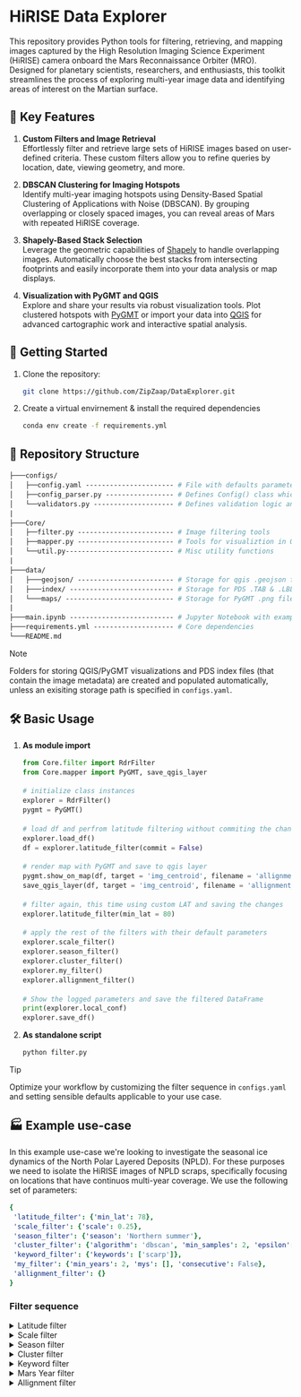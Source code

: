 # HiRISE Data Explorer

This repository provides Python tools for filtering, retrieving, and mapping images captured by the High Resolution Imaging Science Experiment (HiRISE) camera onboard the Mars Reconnaissance Orbiter (MRO). Designed for planetary scientists, researchers, and enthusiasts, this toolkit streamlines the process of exploring multi-year image data and identifying areas of interest on the Martian surface.

## :key: Key Features

1. **Custom Filters and Image Retrieval**  
   Effortlessly filter and retrieve large sets of HiRISE images based on user-defined criteria. These custom filters allow you to refine queries by location, date, viewing geometry, and more.

2. **DBSCAN Clustering for Imaging Hotspots**  
   Identify multi-year imaging hotspots using Density-Based Spatial Clustering of Applications with Noise (DBSCAN). By grouping overlapping or closely spaced images, you can reveal areas of Mars with repeated HiRISE coverage.

3. **Shapely-Based Stack Selection**  
   Leverage the geometric capabilities of [Shapely](https://shapely.readthedocs.io/) to handle overlapping images. Automatically choose the best stacks from intersecting footprints and easily incorporate them into your data analysis or map displays.

4. **Visualization with PyGMT and QGIS**  
   Explore and share your results via robust visualization tools. Plot clustered hotspots with [PyGMT](https://www.pygmt.org/) or import your data into [QGIS](https://qgis.org/) for advanced cartographic work and interactive spatial analysis.

## :rocket: Getting Started

1. Clone the repository:

    ```bash
    git clone https://github.com/ZipZaap/DataExplorer.git
    ```

2. Create a virtual envirnement & install the required dependencies

    ```bash
    conda env create -f requirements.yml
    ```

## :open_file_folder: Repository Structure

```graphql
├───configs/
│   ├──config.yaml ---------------------- # File with defaults parameters
│   ├──config_parser.py ----------------- # Defines Config() class which stores the defaults
│   └──validators.py -------------------- # Defines validation logic and logging behavior
|
├───Core/
│   ├──filter.py ------------------------ # Image filtering tools
│   ├──mapper.py ------------------------ # Tools for visualiztion in QGIS/PyGMT
│   └──util.py--------------------------- # Misc utility functions
|
├───data/
│   ├───geojson/ ------------------------ # Storage for qgis .geojson files
│   ├───index/ -------------------------- # Storage for PDS .TAB & .LBL files
│   └───maps/ --------------------------- # Storage for PyGMT .png files
|
├───main.ipynb -------------------------- # Jupyter Notebook with examples
├───requirements.yml -------------------- # Core dependencies
└───README.md
```

> [!NOTE]
> Folders for storing QGIS/PyGMT visualizations and PDS index files (that contain the image metadata) are created and populated automatically, unless an exisiting storage path is specified in `configs.yaml`.

## :hammer_and_wrench: Basic Usage

1. **As module import**

    ```python
    from Core.filter import RdrFilter
    from Core.mapper import PyGMT, save_qgis_layer

    # initialize class instances
    explorer = RdrFilter()
    pygmt = PyGMT()

    # load df and perfrom latitude filtering without commiting the changes
    explorer.load_df()
    df = explorer.latitude_filter(commit = False)

    # render map with PyGMT and save to qgis layer
    pygmt.show_on_map(df, target = 'img_centroid', filename = 'allignment_flt')
    save_qgis_layer(df, target = 'img_centroid', filename = 'allignment_flt')

    # filter again, this time using custom LAT and saving the changes
    explorer.latitude_filter(min_lat = 80)

    # apply the rest of the filters with their default parameters
    explorer.scale_filter()
    explorer.season_filter()
    explorer.cluster_filter()
    explorer.my_filter()
    explorer.allignment_filter()

    # Show the logged parameters and save the filtered DataFrame
    print(explorer.local_conf)
    explorer.save_df()
    ```

2. **As standalone script**

    ```bash
    python filter.py
    ```

> [!TIP]
> Optimize your workflow by customizing the filter sequence in `configs.yaml` and setting sensible defaults applicable to your use case.

## :factory: Example use-case

In this example use-case we're looking to investigate the seasonal ice dynamics of the North Polar Layered Deposits (NPLD). For these purposes we need to isolate the HiRISE images of NPLD scraps, specifically focusing on locations that have continuos multi-year coverage. We use the following set of parameters:

```yaml
{
 'latitude_filter': {'min_lat': 78},
 'scale_filter': {'scale': 0.25},
 'season_filter': {'season': 'Northern summer'},
 'cluster_filter': {'algorithm': 'dbscan', 'min_samples': 2, 'epsilon': 2000},
 'keyword_filter': {'keywords': ['scarp']},
 'my_filter': {'min_years': 2, 'mys': [], 'consecutive': False},
 'allignment_filter': {}
}
```

### Filter sequence

<details>
<summary> Latitude filter </summary>

<img align="left" width="282" height="282" src="figures/latitude_flt.png">

This is the output from the initial latitude filter. Only the single-channel RED images are considered with `min_lat = 78`.

**Code:**

```python
df = explorer.latitude_filter(commit = False)
pygmt.show_on_map(df, target = 'img_rectangle')
```

**Output:**

```text
LATITUDE FILTER ............. 5904 images
```

</details>

<details>
<summary> Scale filter </summary>

<img align="left" width="282" height="282" src="figures/scale_flt.png">

HiRISE dataset contains images with resolutions of `1`, `0.5` or `0.25` m/pxl. We set `scale = 0.25` to keep only the high-res products.

**Code:**

```python
df = explorer.scale_filter(commit = False)
pygmt.show_on_map(df, target = 'img_rectangle')
```

**Output:**

```text
SCALE FILTER ................ 3699 images
```

</details>

<details>
<summary> Season filter </summary>

<img align="left" width="282" height="282" src="figures/season_flt.png">

Using solar longitude we can define 4 distinct seasons for Southern and Northern hemispheres. Here we set `season = 'Northern Summer'`.

**Code:**

```python
df = explorer.season_filter(commit = False)
pygmt.show_on_map(df, target = 'img_rectangle')
```

**Output:**

```text
SEASON FILTER ................ 2081 images
```

</details>

<details>
<summary> Cluster filter </summary>

<img align="left" width="282" height="282" src="figures/cluster_flt.png">

We perform density clustering of image centroids to identify areas with consistent coverage and discard outliers.

**Code:**

```python
df = explorer.cluster_filter(commit = False)
pygmt.show_on_map(df, target = 'img_rectangle')
```

**Output:**

```text
CLUSTER FILTER ................ 1503 images
```

![Alt text](figures/clusters_sector.png "image title")

Examples of DBSCAN clustering vizualized as image centroids (left) and actual area covered (right). Each color represents a separate cluster, with outliers labelled in gray. Location: (*Lon*<sub>1</sub>, *Lon*<sub>2</sub>, *Lat*<sub>1</sub>, *Lat*<sub>2</sub>) = (225&deg;, 240&deg;, 83.5&deg;, 84.5&deg;).

</details>

<details>
<summary> Keyword filter </summary>

<img align="left" width="282" height="282" src="figures/keyword_flt.png">

We use rationale description (provided by HiRISE team), to further refine our selection. Here we set `keywords = ['scarp']`.

**Code:**

```python
df = explorer.keyword_filter(commit = False)
pygmt.show_on_map(df, target = 'img_rectangle')
```

**Output:**

```text
KEYWORD FILTER ................ 354 images
```

</details>

<details>
<summary> Mars Year filter </summary>

<img align="left" width="282" height="282" src="figures/my_flt.png">

We filter clusters based on the sequence of unique (and optionally consecutive) mars years. Here `min_years = 2` and `consecuitive = False`.

**Code:**

```python
df = explorer.my_filter(commit = False)
pygmt.show_on_map(df, target = 'img_rectangle')
```

**Output:**

```text
MY FILTER ................ 334 images
```

</details>

<details>
<summary> Allignment filter </summary>

<img align="left" width="282" height="282" src="figures/allignment_flt.png">

For each cluster, select the set of images that maximizes area overlap while ensuring each image represents a distinct Mars year.

**Code:**

```python
df = explorer.my_filter(commit = False)
pygmt.show_on_map(df, target = 'img_rectangle')
```

**Output:**

```text
MY FILTER ................ 203 images
```

</details>
